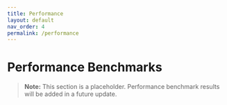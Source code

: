 ```yaml
---
title: Performance
layout: default
nav_order: 4
permalink: /performance
---
```


# Performance Benchmarks

> **Note:** This section is a placeholder. Performance benchmark results will be added in a future update.
